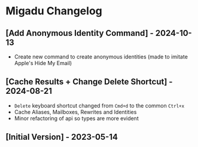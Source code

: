 # Migadu Changelog

## [Add Anonymous Identity Command] - 2024-10-13
- Create new command to create anonymous identities (made to imitate Apple's Hide My Email)

## [Cache Results + Change Delete Shortcut] - 2024-08-21

- `Delete` keyboard shortcut changed from `Cmd+d` to the common `Ctrl+x`
- Cache Aliases, Mailboxes, Rewrites and Identities
- Minor refactoring of api so types are more evident

## [Initial Version] - 2023-05-14
